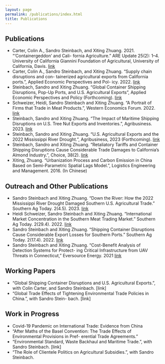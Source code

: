 ```yaml
---
layout: page
permalink: /publications/index.html
title: Publications
---
```


## Publications

- Carter, Colin A., Sandro Steinbach, and Xiting Zhuang. 2021. “‘Containergeddon’ and Cali- fornia Agriculture.” ARE Update 25(2): 1–4. University of California Giannini Foundation of Agricultural, University of California, Davis. [link](https://s.giannini.ucop.edu/uploads/pub/2021/12/20/v25n2_1.pdf)
- Carter, Colin A., Sandro Steinbach, and Xiting Zhuang. “Supply chain disruptions and con- tainerized agricultural exports from California ports.”, Applied Economic Perspectives and Pol- icy. 2022. [link](https://doi.org/10.1002/aepp.13311)
- Steinbach, Sandro and Xiting Zhuang. “Global Container Shipping Disruptions, Pop-Up Ports, and U.S. Agricultural Exports”, Applied Economic Perspectives and Policy (Forthcoming). [link](https://www.google.com/url?sa=t&rct=j&q=&esrc=s&source=web&cd=&ved=2ahUKEwje69eghNX8AhXokYkEHWQsBCAQFnoECBgQAQ&url=https%3A%2F%2Fwww.aeaweb.org%2Fconference%2F2023%2Fprogram%2Fpaper%2F9b9y39sR&usg=AOvVaw3gBn65ltqGdSrvv1mvi78O)
- Schweizer, Heidi, Sandro Steinbach and Xiting Zhuang. “A Portrait of Firms that Trade in Meat Products.”, Western Economics Forum. 2022. [link](https://waeaonline.org/wp-content/uploads/2022/12/WEF-Fall-2022-Issue-20-Volume-2-All-Intro-and-Articles.pdf#page=6)
- Steinbach, Sandro and Xiting Zhuang. “The Impact of Maritime Shipping Disruptions on U.S. Tree Nut Exports and Inventories.”, Agribusiness. 2023. [link](https://doi.org/10.1002/agr.21809)
- Steinbach, Sandro and Xiting Zhuang. “U.S. Agricultural Exports and the 2022 Mississippi River Drought.”, Agribusiness, 2023 (Forthcoming). [link](https://ageconsearch.umn.edu/record/335476/files/26473.pdf)
- Steinbach, Sandro and Xiting Zhuang. “Retaliatory Tariffs and Container Shipping Disruptions Cause Considerable Trade Damages to California’s Almond Industry.”, Choice, 38(2). [link](https://econpapers.repec.org/scripts/redir.pf?u=https%3A%2F%2Fageconsearch.umn.edu%2Frecord%2F337188%2Ffiles%2FSteinbach_Retaliatory_38.pdf;h=repec:ags:aaeach:337188)
- Xiting, Zhuang. “Urbanization Process and Carbon Emission in China Based on Semi-Parametric Spatial Lags Model.”, Logistics Engineering and Management. 2016. (In Chinese)

## Outreach and Other Publications
- Sandro Steinbach and Xiting Zhuang. “Down the River: How the 2022 Mississippi River Drought Damaged Southern U.S. Agricultural Trade.” Southern Ag Today. 2(4.5). 2023. [link](https://southernagtoday.org/2023/05/04/down-the-river-how-the-2022-mississippi-river-drought-damaged/)
- Heidi Schweizer, Sandro Steinbach and Xiting Zhuang. “International Market Concentration in the Southern Meat Trading Market.” Southern Ag Today. 2(29.4). 2022. [link](https://southernagtoday.org/2022/07/international-market-concentration-in-the-southern-meat-trading-market/)
- Sandro Steinbach and Xiting Zhuang. “Shipping Container Disruptions Cause Considerable Export Losses for Southern Ports.” Southern Ag Today. 2(17.4). 2022. [link](https://southernagtoday.org/2022/04/shipping-container-disruptions-cause-considerable-export-losses-for-southern-ports/)
- Sandro Steinbach and Xiting Zhuang. “Cost-Benefit Analysis of Detection Systems for Protect- ing Critical Infrastructure from UAV Threats in Connecticut,” Eversource Energy. 2021 [link](https://www.dropbox.com/s/hmnrb6rljgsyvei/UConn%20CBA%20Report%202021.pdf?dl=0)

## Working Papers
- “Global Shipping Container Disruptions and U.S. Agricultural Exports.”, with Colin Carter, and Sandro Steinbach. [link]
- “Global Trade Effects of Tightening Environmental Trade Policies in China.”, with Sandro Stein- bach. [link]
## Work in Progress
- Covid-19 Pandemic on International Trade: Evidence from China
- “After Maths of the Basel Convention: The Trade Effects of Environmental Provisions in Pref- erential Trade Agreements.”
- “Environmental Standard, Waste Backhaul and Maritime Trade.”, with Sandro Steinbach. [link]
- “The Role of Clientele Politics on Agricultural Subsidies.”, with Sandro Steinbach.
